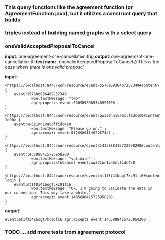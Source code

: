 ### This query functions like the agreement function (or AgreementFunction.java), but it utilizes a construct query that builds
### triples instead of building named graphs with a select query
### oneValidAcceptedProposalToCancel 
**input**: one-agreement-one-cancellation.trig
**output**: one-agreement-one-cancellation.ttl
**test name**: oneValidAcceptedProposalToCancel
*// This is the case where there is one valid proposal*

**input**:

```
<https://localhost:8443/won/resource/event/557600936467257340#content> {
    event:557600936467257340
            won:textMessage  "two" ;
            agr:proposes event:5669098069340991000 .
}

<https://localhost:8443/won/resource/event/ow321nn1va6clfidc4s0#content-1o90> {
    event:ow321nn1va6clfidc4s0
            won:textMessage  "Please go on." ;
            agr:accepts event:557600936467257340 .
}

<https://localhost:8443/won/resource/event/1435888415723958200#content> {
    event:1435888415723958200
            won:textMessage  "validate" ;
            agr:proposesToCancel event:ow321nn1va6clfidc4s0 .
}

<https://localhost:8443/won/resource/event/mt1f8i41bogt7kc91fi6#content-lqq1> {
    event:mt1f8i41bogt7kc91fi6
            won:textMessage  "Ok, I'm going to validate the data in our connection. This may take a while." ;
            agr:accepts event:1435888415723958200 .
}

```

 
 **output**: 
 
 ```
event:mt1f8i41bogt7kc91fi6 agr:accepts event:1435888415723958200 .  
 ```
 
### TODO ... add more tests from agreement protocol